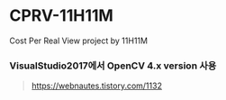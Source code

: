 # CPRV-11H11M
Cost Per Real View project by 11H11M


### VisualStudio2017에서 OpenCV 4.x version 사용
> <https://webnautes.tistory.com/1132>
